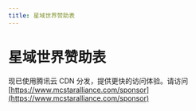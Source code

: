 ```yaml
---
title: 星域世界赞助表
---
```


# 星域世界赞助表

现已使用腾讯云 CDN 分发，提供更快的访问体验。请访问 [https://www.mcstaralliance.com/sponsor](https://www.mcstaralliance.com/sponsor)

